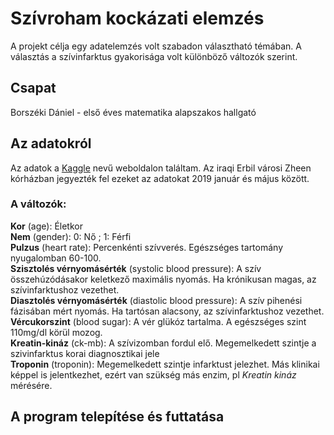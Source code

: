 # Szívroham kockázati elemzés

A projekt célja egy adatelemzés volt szabadon választható témában. A választás a szívinfarktus gyakorisága volt különböző változók szerint. 
## Csapat

Borszéki Dániel - első éves matematika alapszakos hallgató


## Az adatokról
Az adatok a [Kaggle](https://www.kaggle.com/datasets/fatemehmohammadinia/heart-attack-dataset-tarik-a-rashid?resource=download) nevű weboldalon találtam. Az iraqi Erbil városi Zheen kórházban jegyezték fel ezeket az adatokat 2019 január és május között.
### A változók:
**Kor** (age): Életkor\
**Nem** (gender):  0: Nő ; 1: Férfi\
**Pulzus** (heart rate): Percenkénti szívverés. Egészséges tartomány nyugalomban 60-100.\
**Szisztolés vérnyomásérték** (systolic blood pressure): A szív összehúzódásakor keletkező maximális nyomás. Ha krónikusan magas, az szívinfarktushoz vezethet.\
**Diasztolés vérnyomásérték** (diastolic blood pressure): A szív pihenési fázisában mért nyomás. Ha tartósan alacsony, az szívinfarktushoz vezethet.\
**Vércukorszint** (blood sugar): A vér glükóz tartalma. A egészséges szint 110mg/dl körül mozog.\
**Kreatin-kináz** (ck-mb): A szívizomban fordul elő. Megemelkedett szintje a szivinfarktus korai diagnosztikai jele\
**Troponin** (troponin): Megemelkedett szintje infarktust jelezhet. Más klinikai képpel is jelentkezhet, ezért van szükség más enzim, pl *Kreatin kináz* mérésére.


## A program telepítése és futtatása


